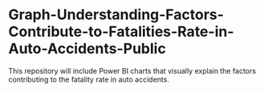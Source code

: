 # Graph-Understanding-Factors-Contribute-to-Fatalities-Rate-in-Auto-Accidents-Public

This repository will include Power BI charts that visually explain the factors contributing to the fatality rate in auto accidents.
